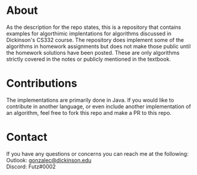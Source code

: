 # About
As the description for the repo states, this is a repository that contains examples for algorthimic implentations for algorithms discussed in Dickinson's CS332 course. The repository does implement some of the algorithms in homework assignments but does not make those public until the homework solutions have been posted. These are only algorithms strictly covered in the notes or publicly mentioned in the textbook. 

# Contributions
The implementations are primarily done in Java. If you would like to contribute in another language, or even include another implementation of an algorithm, feel free to fork this repo and make a PR to this repo. 

# Contact
If you have any questions or concerns you can reach me at the following: 
<br>Outlook: gonzalec@dickinson.edu
<br>Discord: Futz#0002
